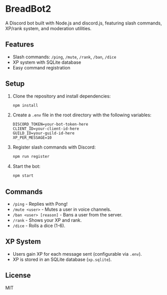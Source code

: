 # BreadBot2

A Discord bot built with Node.js and discord.js, featuring slash commands, XP/rank system, and moderation utilities.

## Features
- Slash commands: `/ping`, `/mute`, `/rank`, `/ban`, `/dice`
- XP system with SQLite database
- Easy command registration

## Setup
1. Clone the repository and install dependencies:
   ```bash
   npm install
   ```
2. Create a `.env` file in the root directory with the following variables:
   ```env
   DISCORD_TOKEN=your-bot-token-here
   CLIENT_ID=your-client-id-here
   GUILD_ID=your-guild-id-here
   XP_PER_MESSAGE=10
   ```
3. Register slash commands with Discord:
   ```bash
   npm run register
   ```
4. Start the bot:
   ```bash
   npm start
   ```

## Commands
- `/ping` - Replies with Pong!
- `/mute <user>` - Mutes a user in voice channels.
- `/ban <user> [reason]` - Bans a user from the server.
- `/rank` - Shows your XP and rank.
- `/dice` - Rolls a dice (1-6).

## XP System
- Users gain XP for each message sent (configurable via `.env`).
- XP is stored in an SQLite database (`xp.sqlite`).

## License
MIT
